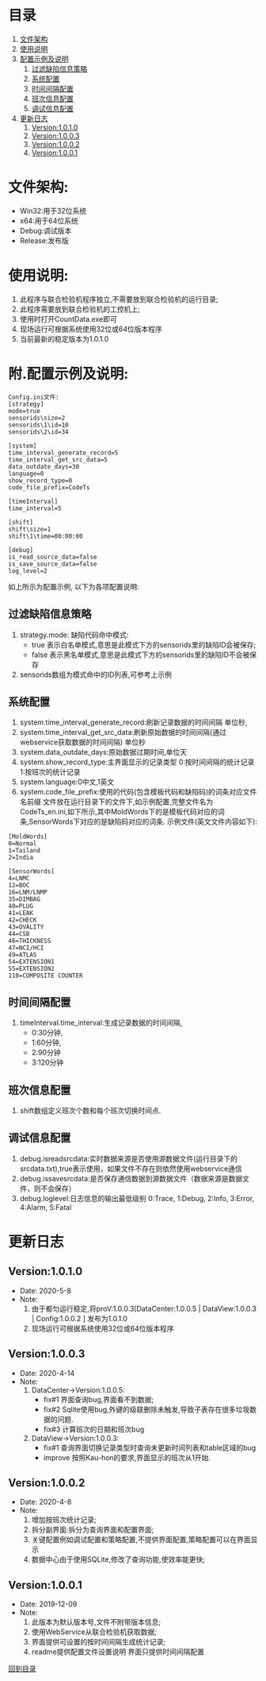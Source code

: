 ﻿# 目录
1. [文件架构](#文件架构)
2. [使用说明](#使用说明)
3. [配置示例及说明](#附.配置示例及说明)
    1. [过滤缺陷信息策略](#过滤缺陷信息策略) 
    2. [系统配置](#系统配置) 
    3. [时间间隔配置](#时间间隔配置) 
    4. [班次信息配置](#班次信息配置) 
    5. [调试信息配置](#调试信息配置) 
4. [更新日志](#更新日志)
    1. [Version:1.0.1.0](#Version:1.0.1.0) 
    2. [Version:1.0.0.3](#Version:1.0.0.3) 
    3. [Version:1.0.0.2](#Version:1.0.0.2) 
    4. [Version:1.0.0.1](#Version:1.0.0.1) 


# 文件架构:
* Win32:用于32位系统
* x64:用于64位系统
* Debug:调试版本
* Release:发布版


# 使用说明:
1. 此程序与联合检验机程序独立,不需要放到联合检验机的运行目录;
2. 此程序需要放到联合检验机的工控机上;
3. 使用时打开CountData.exe即可
4. 现场运行可根据系统使用32位或64位版本程序
5. 当前最新的稳定版本为1.0.1.0

# 附.配置示例及说明:
```
Config.ini文件:
[strategy]
mode=true
sensorids\size=2
sensorids\1\id=10
sensorids\2\id=34

[system]
time_interval_generate_record=5
time_interval_get_src_data=5
data_outdate_days=30
language=0
show_record_type=0
code_file_prefix=CodeTs

[timeInterval]
time_interval=5

[shift]
shift\size=1
shift\1\time=00:00:00

[debug]
is_read_source_data=false
is_save_source_data=false
log_level=2
```
 
如上所示为配置示例, 以下为各项配置说明:
## 过滤缺陷信息策略
1. strategy.mode: 缺陷代码命中模式:
    * true 表示白名单模式,意思是此模式下方的sensorids里的缺陷ID会被保存;
    * false 表示黑名单模式,意思是此模式下方的sensorids里的缺陷ID不会被保存
2. sensorids数组为模式命中的ID列表,可参考上示例

## 系统配置
1. system.time_interval_generate_record:刷新记录数据的时间间隔 单位秒,
2. system.time_interval_get_src_data:刷新原始数据的时间间隔(通过webservice获取数据的时间间隔) 单位秒
3. system.data_outdate_days:原始数据过期时间,单位天
4. system.show_record_type:主界面显示的记录类型 0:按时间间隔的统计记录 1:按班次的统计记录
5. system.language:0中文,1英文
6. system.code_file_prefix:使用的代码(包含模板代码和缺陷码)的词条对应文件名前缀
文件放在运行目录下的文件下,如示例配置,完整文件名为CodeTs_en.ini,如下所示,其中MoldWords下的是模板代码对应的词条,SensorWords下对应的是缺陷码对应的词条.
示例文件(英文文件内容如下):
```
[MoldWords]
0=Normal
1=Tailand
2=India

[SensorWords]
4=LNMC
12=BOC
16=LNM/LNMP
35=DIMBAG
40=PLUG
41=LEAK
42=CHECK
43=OVALITY
44=CSB
46=THICKNESS
47=NCI/HCI
49=ATLAS
54=EXTENSION1
55=EXTENSION2
110=COMPOSITE COUNTER
```
## 时间间隔配置
1. timeInterval.time_interval:生成记录数据的时间间隔,
    * 0:30分钟,
    * 1:60分钟,
    * 2:90分钟
    * 3:120分钟

## 班次信息配置
1. shift数组定义班次个数和每个班次切换时间点.

## 调试信息配置
1. debug.isreadsrcdata:实时数据来源是否使用源数据文件(运行目录下的srcdata.txt),true表示使用，如果文件不存在则依然使用webservice通信
2. debug.issavesrcdata:是否保存通信数据到源数据文件（数据来源是数据文件，则不会保存）
3. debug.loglevel:日志信息的输出最低级别 0:Trace, 1:Debug, 2:Info, 3:Error, 4:Alarm, 5:Fatal


# 更新日志
## Version:1.0.1.0
* Date: 2020-5-8
* Note:
    1. 由于都匀运行稳定,将proV:1.0.0.3[DataCenter:1.0.0.5 | DataView:1.0.0.3 | Config:1.0.0.2 ] 发布为1.0.1.0
    2. 现场运行可根据系统使用32位或64位版本程序
        
## Version:1.0.0.3
* Date: 2020-4-14
* Note:
    1. DataCenter->Version:1.0.0.5:
        * fix#1 界面查询bug,界面看不到数据;
        * fix#2 Sqlite使用bug,外键的级联删除未触发,导致子表存在很多垃圾数据的问题.
        * fix#3 计算班次的日期和班次bug
    2. DataView->Version:1.0.0.3:
        * fix#1 查询界面切换记录类型时查询未更新时间列表和table区域的bug
        * improve 按照Kau-hon的要求,界面显示的班次从1开始.
    
## Version:1.0.0.2
* Date: 2020-4-8
* Note:
    1. 增加按班次统计记录;
    2. 拆分副界面:拆分为查询界面和配置界面;
    3. 关键配置例如调试配置和策略配置,不提供界面配置,策略配置可以在界面显示
    4. 数据中心由于使用SQLite,修改了查询功能,使效率能更快;

## Version:1.0.0.1
* Date: 2019-12-09
* Note:
    1. 此版本为默认版本号,文件不附带版本信息;
    2. 使用WebService从联合检验机获取数据;
    3. 界面提供可设置的按时间间隔生成统计记录;
    4. readme提供配置文件设置说明 界面只提供时间间隔配置

[回到目录](#目录)